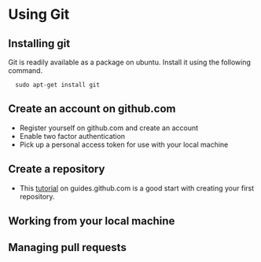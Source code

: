 # Using Git

## Installing git

Git is readily available as a package on ubuntu. Install it using the following command.

      sudo apt-get install git

## Create an account on github.com

 * Register yourself on github.com and create an account
 * Enable two factor authentication
 * Pick up a personal access token for use with your local machine

## Create a repository

 * This [tutorial](https://guides.github.com/activities/hello-world/) on guides.github.com is a good start with creating your first repository.

## Working from your local machine

## Managing pull requests
